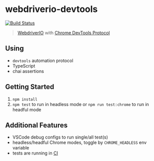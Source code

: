 # webdriverio-devtools

<!-- [START badges] -->
[![Build Status](https://travis-ci.org/mgrybyk/webdriverio-devtools.svg?branch=master)](https://travis-ci.org/mgrybyk/webdriverio-devtools)
<!-- [END badges] -->

> [WebdriverIO](https://github.com/webdriverio/webdriverio) with [Chrome DevTools Protocol](https://webdriver.io/docs/automationProtocols.html#devtools-protocolv)

## Using
- `devtools` automation protocol
- TypeScript
- chai assertions

## Getting Started
1. `npm install`
2. `npm test` to run in headless mode or `npm run test:chrome` to run in headful mode

## Additional Features
 - VSCode debug configs to run single/all test(s)
 - headless/headful Chrome modes, toggle by `CHROME_HEADLESS` env variable
 - tests are running in [CI](https://travis-ci.org/mgrybyk/webdriverio-devtools/builds/)
